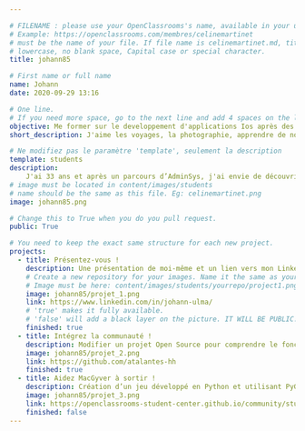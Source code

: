 ```yaml
---

# FILENAME : please use your OpenClassrooms's name, available in your url.
# Example: https://openclassrooms.com/membres/celinemartinet
# must be the name of your file. If file name is celinemartinet.md, title is celinemartinet.
# lowercase, no blank space, Capital case or special character.
title: johann85

# First name or full name
name: Johann
date: 2020-09-29 13:16

# One line.
# If you need more space, go to the next line and add 4 spaces on the left, as in 'description'.
objective: Me former sur le developpement d'applications Ios après des années côté AdminSys.
short_description: J'aime les voyages, la photographie, apprendre de nouvelles choses.

# Ne modifiez pas le paramètre 'template', seulement la description
template: students
description:
    J'ai 33 ans et après un parcours d’AdminSys, j'ai envie de découvrir le métier de Développeur.
# image must be located in content/images/students
# name should be the same as this file. Eg: celinemartinet.png
image: johann85.png

# Change this to True when you do you pull request.
public: True

# You need to keep the exact same structure for each new project.
projects:
  - title: Présentez-vous !
    description: Une présentation de moi-même et un lien vers mon LinkedIn.
    # Create a new repository for your images. Name it the same as your nickname and profile picture.
    # Image must be here: content/images/students/yourrepo/project1.png
    image: johann85/projet_1.png
    link: https://www.linkedin.com/in/johann-ulma/
    # 'true' makes it fully available.
    # 'false' will add a black layer on the picture. IT WILL BE PUBLIC!
    finished: true
  - title: Intégrez la communauté !
    description: Modifier un projet Open Source pour comprendre le fonctionnement de Git. 
    image: johann85/projet_2.png
    link: https://github.com/atalantes-hh
    finished: true
  - title: Aidez MacGyver à sortir !
    description: Création d’un jeu développé en Python et utilisant PyGame.
    image: johann85/projet_3.png
    link: https://openclassrooms-student-center.github.io/community/students/johann85.html
    finished: false
---
```

